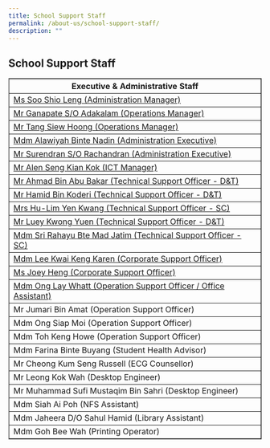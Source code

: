 ```yaml
---
title: School Support Staff
permalink: /about-us/school-support-staff/
description: ""
---
```

## School Support Staff

<table width="100%" border="1">
<tbody>
<tr><th>Executive &amp; Administrative Staff</th></tr>
<tr><td><a href="mailto:soo_shio_leng@schools.gov.sg" target="">Ms Soo Shio Leng (Administration Manager)</a></td></tr>
<tr><td><a href="mailto:ganapate_adakalam@schools.gov.sg" target="">Mr Ganapate S/O Adakalam (Operations Manager)</a></td></tr>
<tr><td><a href="mailto:tang_siew_hoong@schools.gov.sg" target="">Mr Tang Siew Hoong (Operations Manager)</a></td></tr>
<tr><td><a href="mailto:alawiyah_nadin@schools.gov.sg" target="">Mdm Alawiyah Binte Nadin (Administration Executive)</a></td></tr>
<tr><td><a href="mailto:surendran_rachandran@schools.gov.sg" target="">Mr Surendran S/O Rachandran (Administration Executive)</a></td></tr>
<tr><td><a href="mailto:alen_seng_kian_kok@schools.gov.sg" target="">Mr Alen Seng Kian Kok (ICT Manager)</a></td></tr>
<tr><td><a href="mailto:ahmad_abu_bakar@schools.gov.sg" target="">Mr Ahmad Bin Abu Bakar (Technical Support Officer - D&amp;T)</a></td></tr>
<tr><td><a href="mailto:hamid_koderi@schools.gov.sg" target="">Mr Hamid Bin Koderi (Technical Support Officer - D&amp;T)</a></td></tr>
<tr><td><a href="mailto:lim_yen_kwan@schools.gov.sg" target="">Mrs Hu-Lim Yen Kwang (Technical Support Officer - SC)</a></td></tr>
<tr><td><a href="mailto:luey_kwong_yuen@schools.gov.sg" target="">Mr Luey Kwong Yuen (Technical Support Officer - D&amp;T)</a></td></tr>
<tr><td><a href="mailto:sri_rahayu_mad_jatim@schools.gov.sg" target="">Mdm Sri Rahayu Bte Mad Jatim (Technical Support Officer - SC)</a></td></tr>
<tr><td><a href="mailto:lee_kwai_keng@schools.gov.sg" target="">Mdm Lee Kwai Keng Karen (Corporate Support Officer)</a></td></tr>
<tr><td><a href="mailto:heng_guey_siang@schools.gov.sg" target="">Ms Joey Heng (Corporate Support Officer)</a></td></tr>
<tr><td><a href="mailto:ong_lay_whatt@schools.gov.sg" target="">Mdm Ong Lay Whatt (Operation Support Officer / Office Assistant)</a></td></tr>
<tr><td>Mr Jumari Bin Amat (Operation Support Officer)</td></tr>
<tr><td>Mdm Ong Siap Moi (Operation Support Officer)</td></tr>
<tr><td>Mdm Toh Keng Howe (Operation Support Officer)</td></tr>
<tr><td>Mdm Farina Binte Buyang (Student Health Advisor)</td></tr>
<tr><td>Mr Cheong Kum Seng Russell (ECG Counsellor)</td></tr>
<tr><td>Mr Leong Kok Wah (Desktop Engineer)</td></tr>
<tr><td>Mr Muhammad Sufi Mustaqim Bin Sahri (Desktop Engineer)</td></tr>
<tr><td>Mdm Siah Ai Poh (NFS Assistant)</td></tr>
<tr><td>Mdm Jaheera D/O Sahul Hamid (Library Assistant)</td></tr>
<tr><td>Mdm Goh Bee Wah (Printing Operator)</td></tr>
</tbody>
</table>
